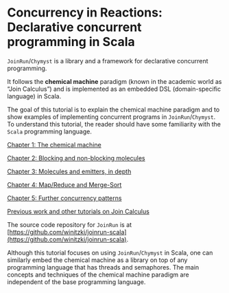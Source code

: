 <link href="{{ site.github.url }}/tables.css" rel="stylesheet">

# Concurrency in Reactions: Declarative concurrent programming in Scala

`JoinRun`/`Chymyst` is a library and a framework for declarative concurrent programming.

It follows the **chemical machine** paradigm (known in the academic world as “Join Calculus”) and is implemented as an embedded DSL (domain-specific language) in Scala.

The goal of this tutorial is to explain the chemical machine paradigm and to show examples of implementing concurrent programs in `JoinRun`/`Chymyst`.
To understand this tutorial, the reader should have some familiarity with the `Scala` programming language.

[Chapter 1: The chemical machine](chymyst01.md)

[Chapter 2: Blocking and non-blocking molecules](chymyst02.md)

[Chapter 3: Molecules and emitters, in depth](chymyst03.md)

[Chapter 4: Map/Reduce and Merge-Sort](chymyst04.md)

[Chapter 5: Further concurrency patterns](chymyst05.md)

[Previous work and other tutorials on Join Calculus](chymyst06.md)

The source code repository for `JoinRun` is at [https://github.com/winitzki/joinrun-scala](https://github.com/winitzki/joinrun-scala).

Although this tutorial focuses on using `JoinRun`/`Chymyst` in Scala, one can similarly embed the chemical machine as a library on top of any programming language that has threads and semaphores.
The main concepts and techniques of the chemical machine paradigm are independent of the base programming language.


